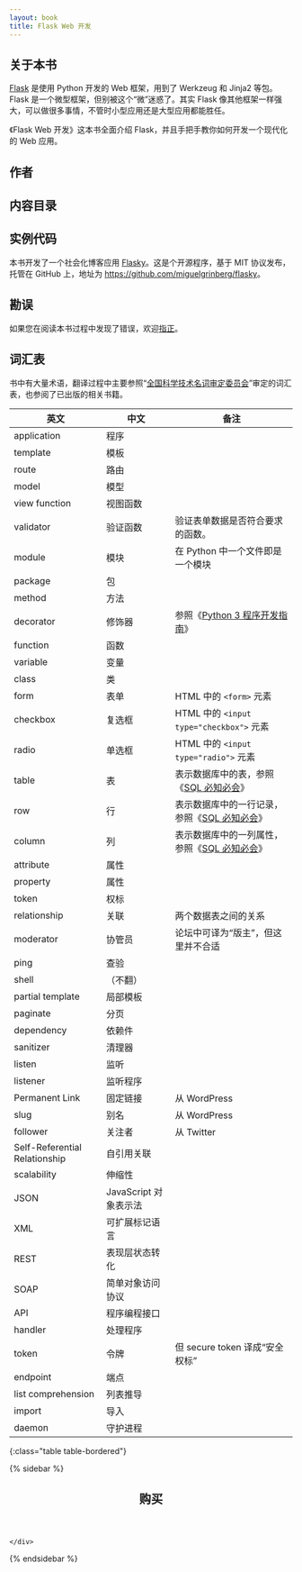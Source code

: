 ```yaml
---
layout: book
title: Flask Web 开发
---
```


## 关于本书

[Flask](http://flask.pocoo.org/) 是使用 Python 开发的 Web 框架，用到了 Werkzeug 和 Jinja2 等包。Flask 是一个微型框架，但别被这个“微”迷惑了。其实 Flask 像其他框架一样强大，可以做很多事情，不管时小型应用还是大型应用都能胜任。

《Flask Web 开发》这本书全面介绍 Flask，并且手把手教你如何开发一个现代化的 Web 应用。

## 作者

## 内容目录

## 实例代码

本书开发了一个社会化博客应用 [Flasky](https://github.com/miguelgrinberg/flasky)。这是个开源程序，基于 MIT 协议发布，托管在 GitHub 上，地址为 <https://github.com/miguelgrinberg/flasky>。

## 勘误

如果您在阅读本书过程中发现了错误，欢迎[指正]()。

## 词汇表

书中有大量术语，翻译过程中主要参照“[全国科学技术名词审定委员会](http://www.term.gov.cn/)”审定的词汇表，也参阅了已出版的相关书籍。

| 英文 | 中文 | 备注 |
|------|------|------|
| application | 程序 | |
| template | 模板 | |
| route | 路由 | |
| model | 模型 | |
| view function | 视图函数 | |
| validator | 验证函数 | 验证表单数据是否符合要求的函数。 |
| module | 模块 | 在 Python 中一个文件即是一个模块 |
| package | 包 | |
| method | 方法 | |
| decorator | 修饰器 | 参照《[Python 3 程序开发指南][python_book]》 |
| function | 函数 | |
| variable | 变量 | |
| class | 类 | |
| form | 表单 | HTML 中的 `<form>` 元素 |
| checkbox | 复选框 | HTML 中的 `<input type="checkbox">` 元素 |
| radio | 单选框 | HTML 中的 `<input type="radio">` 元素 |
| table | 表 | 表示数据库中的表，参照《[SQL 必知必会][sql_book]》|
| row | 行 |表示数据库中的一行记录，参照《[SQL 必知必会][sql_book]》|
| column | 列 | 表示数据库中的一列属性，参照《[SQL 必知必会][sql_book]》|
| attribute | 属性 | |
| property |属性 | |
| token | 权标 | |
| relationship | 关联 | 两个数据表之间的关系 |
| moderator | 协管员 | 论坛中可译为“版主”，但这里并不合适 |
| ping | 查验 | |
| shell | （不翻） | |
| partial template | 局部模板 | |
| paginate | 分页 | |
| dependency | 依赖件 | |
| sanitizer | 清理器 | |
| listen | 监听 | |
| listener | 监听程序 | |
| Permanent Link | 固定链接 | 从 WordPress |
| slug | 别名 | 从 WordPress |
| follower | 关注者 | 从 Twitter |
| Self-Referential Relationship| 自引用关联 | |
| scalability | 伸缩性 | |
| JSON | JavaScript 对象表示法 | |
| XML | 可扩展标记语言 | |
| REST | 表现层状态转化 | |
| SOAP | 简单对象访问协议 | |
| API | 程序编程接口 | |
| handler | 处理程序 | |
| token | 令牌 | 但 secure token 译成“安全权标” |
| endpoint | 端点 | |
| list comprehension | 列表推导 | |
| import | 导入 | |
| daemon | 守护进程 | |
{:class="table table-bordered"}

[python_book]: http://book.douban.com/subject/5924860/
[sql_book]: http://book.douban.com/subject/24250054/

{% sidebar %}
<aside id="purchase" class="box">
    <header class="box-top">
        <h1 class="aside-title">购买</h1>
    </header>
    <div class="box-inner">

    </div>
</aside>
{% endsidebar %}
